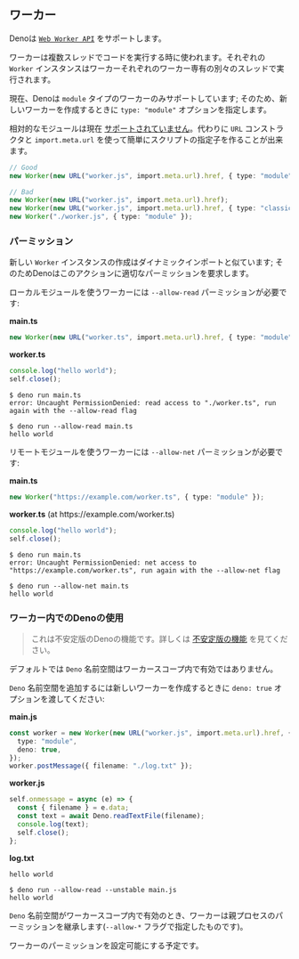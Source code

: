 <!-- ## Workers -->
## ワーカー

<!--
Deno supports
[`Web Worker API`](https://developer.mozilla.org/en-US/docs/Web/API/Worker/Worker).
-->
Denoは [`Web Worker API`](https://developer.mozilla.org/en-US/docs/Web/API/Worker/Worker) をサポートします。

<!--
Workers can be used to run code on multiple threads. Each instance of `Worker`
is run on a separate thread, dedicated only to that worker.
-->
ワーカーは複数スレッドでコードを実行する時に使われます。それぞれの `Worker` インスタンスはワーカーそれぞれのワーカー専有の別々のスレッドで実行されます。

<!--
Currently Deno supports only `module` type workers; thus it's essential to pass
the `type: "module"` option when creating a new worker.
-->
現在、Denoは `module` タイプのワーカーのみサポートしています; そのため、新しいワーカーを作成するときに `type: "module"` オプションを指定します。

<!--
Relative module specifiers are
[not supported](https://github.com/denoland/deno/issues/5216) at the moment. You
can instead use the `URL` contructor and `import.meta.url` to easily create a
specifier for some nearby script.
-->
相対的なモジュールは現在 [サポートされていません](https://github.com/denoland/deno/issues/5216)。代わりに `URL` コンストラクタと `import.meta.url` を使って簡単にスクリプトの指定子を作ることが出来ます。

```ts
// Good
new Worker(new URL("worker.js", import.meta.url).href, { type: "module" });

// Bad
new Worker(new URL("worker.js", import.meta.url).href);
new Worker(new URL("worker.js", import.meta.url).href, { type: "classic" });
new Worker("./worker.js", { type: "module" });
```

<!-- ### Permissions -->
### パーミッション

<!--
Creating a new `Worker` instance is similar to a dynamic import; therefore Deno
requires appropriate permission for this action.
-->
新しい `Worker` インスタンスの作成はダイナミックインポートと似ています; そのためDenoはこのアクションに適切なパーミッションを要求します。

<!-- For workers using local modules; `--allow-read` permission is required: -->
ローカルモジュールを使うワーカーには `--allow-read` パーミッションが必要です:

**main.ts**

```ts
new Worker(new URL("worker.ts", import.meta.url).href, { type: "module" });
```

**worker.ts**

```ts
console.log("hello world");
self.close();
```

```shell
$ deno run main.ts
error: Uncaught PermissionDenied: read access to "./worker.ts", run again with the --allow-read flag

$ deno run --allow-read main.ts
hello world
```

<!-- For workers using remote modules; `--allow-net` permission is required: -->
リモートモジュールを使うワーカーには `--allow-net` パーミッションが必要です:

**main.ts**

```ts
new Worker("https://example.com/worker.ts", { type: "module" });
```

**worker.ts** (at https[]()://example.com/worker.ts)

```ts
console.log("hello world");
self.close();
```

```shell
$ deno run main.ts
error: Uncaught PermissionDenied: net access to "https://example.com/worker.ts", run again with the --allow-net flag

$ deno run --allow-net main.ts
hello world
```

<!-- ### Using Deno in worker -->
### ワーカー内でのDenoの使用

<!--
> This is an unstable Deno feature. Learn more about
> [unstable features](./stability.md).
-->
> これは不安定版のDenoの機能です。詳しくは [不安定版の機能](./stability.md) を見てください。

<!-- By default the `Deno` namespace is not available in worker scope. -->
デフォルトでは `Deno` 名前空間はワーカースコープ内で有効ではありません。

<!-- To add the `Deno` namespace pass `deno: true` option when creating new worker: -->
`Deno` 名前空間を追加するには新しいワーカーを作成するときに `deno: true` オプションを渡してください:

**main.js**

```ts
const worker = new Worker(new URL("worker.js", import.meta.url).href, {
  type: "module",
  deno: true,
});
worker.postMessage({ filename: "./log.txt" });
```

**worker.js**

```ts
self.onmessage = async (e) => {
  const { filename } = e.data;
  const text = await Deno.readTextFile(filename);
  console.log(text);
  self.close();
};
```

**log.txt**

```
hello world
```

```shell
$ deno run --allow-read --unstable main.js
hello world
```

<!--
When the `Deno` namespace is available in worker scope, the worker inherits its
parent process' permissions (the ones specified using `--allow-*` flags).
-->
`Deno` 名前空間がワーカースコープ内で有効のとき、ワーカーは親プロセスのパーミッションを継承します(`--allow-*` フラグで指定したものです)。

<!-- We intend to make permissions configurable for workers. -->
ワーカーのパーミッションを設定可能にする予定です。
